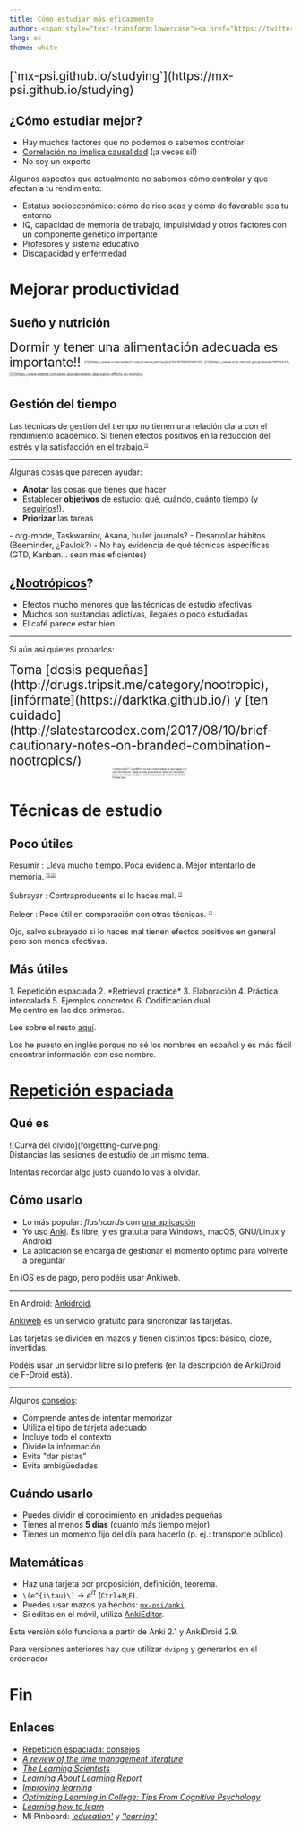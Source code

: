 ```yaml
---
title: Cómo estudiar más eficazmente
author: <span style="text-transform:lowercase"><a href="https://twitter.com/mx_psi">@mx_psi</a>(<a href="http://mstdn.io/@mx_psi">@mstdn.io</a>)</span>
lang: es
theme: white
---
```


<div style="font-size:1.5em">
[`mx-psi.github.io/studying`](https://mx-psi.github.io/studying)
</div>


## ¿Cómo estudiar mejor?

- Hay muchos factores que no podemos o sabemos controlar
- [Correlación no implica causalidad](https://en.wikipedia.org/wiki/Correlation_does_not_imply_causation) (¡a veces sí!)
- No soy un experto

<aside class="notes">
Algunos aspectos que actualmente no sabemos cómo controlar y que afectan a tu rendimiento:

- Estatus socioeconómico: cómo de rico seas y cómo de favorable sea tu entorno
- IQ, capacidad de memoria de trabajo, impulsividad y otros factores con un componente genético importante
- Profesores y sistema educativo
- Discapacidad y enfermedad
</aside>

# Mejorar productividad

## Sueño y nutrición

<span style="font-size:1.6em">
Dormir y tener una alimentación adecuada es importante!!
</span><sup><span style="font-size:0.5em">[[1]](https://www.sciencedirect.com/science/article/pii/S1087079205001231), [[2]](https://www.ncbi.nlm.nih.gov/pubmed/28515433), [[3]](https://www.webmd.com/sleep-disorders/sleep-deprivation-effects-on-memory)</span></sup>

## Gestión del tiempo

Las técnicas de gestión del tiempo no tienen una relación clara con el rendimiento académico.
Sí tienen efectos positivos en la reducción del estrés y la satisfacción en el trabajo.<sup><span style="font-size:0.5em">[[1]](http://citeseerx.ist.psu.edu/viewdoc/download?doi=10.1.1.466.4966&rep=rep1&type=pdf)</span></sup>

***

Algunas cosas que parecen ayudar:

- **Anotar** las cosas que tienes que hacer
- Establecer **objetivos** de estudio: qué, cuándo, cuánto tiempo (y [seguirlos](https://www.lesswrong.com/posts/RWo4LwFzpHNQCTcYt/how-to-beat-procrastination)!).
- **Priorizar** las tareas

<aside class="notes">
- org-mode, Taskwarrior, Asana, bullet journals?
- Desarrollar hábitos (Beeminder, ¿Pavlok?)
- No hay evidencia de qué técnicas específicas (GTD, Kanban... sean más eficientes)
</aside>

## ¿[Nootrópicos](https://www.gwern.net/Nootropics)?

- Efectos mucho menores que las técnicas de estudio efectivas
- Muchos son sustancias adictivas, ilegales o poco estudiadas
- El café parece estar bien

***

Si aún así quieres probarlos:

<div style="font-size:1.6em">Toma [dosis pequeñas](http://drugs.tripsit.me/category/nootropic), [infórmate](https://darktka.github.io/) y [ten cuidado](http://slatestarcodex.com/2017/08/10/brief-cautionary-notes-on-branded-combination-nootropics/)</div>

<div style="font-size:0.3em; width: 27%; margin:0 auto">**Aviso legal**: LibreIM no se hace responsable de qué hagas con esta información. Nada en esta presentación debe ser entendido como un consejo médico o como promoción de sustancias ilícitas. Pórtate bien.
</div>


# Técnicas de estudio

## Poco útiles

Resumir
: Lleva mucho tiempo. Poca evidencia. Mejor intentarlo de memoria. <sup><span style="font-size:0.5em">[[1]](http://www.indiana.edu/~pcl/rgoldsto/courses/dunloskyimprovinglearning.pdf),[[2]](https://www.tandfonline.com/doi/abs/10.1080/09658210802647009)</span></sup>

Subrayar
: Contraproducente si lo haces mal. <sup><span style="font-size:0.5em">[[1]](https://www.ncbi.nlm.nih.gov/pubmed/19650523)</span></sup>

Releer
: Poco útil en comparación con otras técnicas. <sup><span style="font-size:0.5em">[[1]](http://www.indiana.edu/~pcl/rgoldsto/courses/dunloskyimprovinglearning.pdf)</span></sup>


<aside class="notes">
Ojo, salvo subrayado si lo haces mal tienen efectos positivos en general pero son menos efectivas.
</aside>


## Más útiles

<div class="twocol">

<div>
1. Repetición espaciada
2. *Retrieval practice*
3. Elaboración
4. Práctica intercalada
5. Ejemplos concretos
6. Codificación dual
</div>

<div>
Me centro en las dos primeras.

Lee sobre el resto [aquí](http://www.learningscientists.org/s/Spanish-Six-Strategies-for-Effective-Learning-posters-cw5g.pdf).
</div>
</div>

<aside class="notes">
Los he puesto en inglés porque no sé los nombres en español y es más fácil encontrar información con ese nombre.
</aside>


# [Repetición espaciada](https://codual.github.io/2016/07/07/repeticion-espaciada/)

## Qué es

<div class="twocol">
<div>
![Curva del olvido](forgetting-curve.png)
</div>
<div>
Distancias las sesiones de estudio de un mismo tema.

Intentas recordar algo justo cuando lo vas a olvidar.
</div>
</div>


## Cómo usarlo

- Lo más popular: *flashcards* con [una aplicación](https://en.wikipedia.org/wiki/List_of_flashcard_software)
- Yo uso [Anki](https://apps.ankiweb.net/). Es libre, y es gratuita para Windows, macOS, GNU/Linux y Android
- La aplicación se encarga de gestionar el momento óptimo para volverte a preguntar

<aside class="notes">
En iOS es de pago, pero podéis usar Ankiweb.
</aside>

***

En Android: [Ankidroid](https://f-droid.org/en/packages/com.ichi2.anki/).

[Ankiweb](https://ankiweb.net/about) es un servicio gratuito para sincronizar las tarjetas.

Las tarjetas se dividen en mazos y tienen distintos tipos: básico, cloze, invertidas.

<aside class="notes">
Podéis usar un servidor libre si lo preferís (en la descripción de AnkiDroid de F-Droid está).
</aside>

***

Algunos [consejos](https://www.supermemo.com/en/articles/20rules):

- Comprende antes de intentar memorizar
- Utiliza el tipo de tarjeta adecuado
- Incluye todo el contexto
- Divide la información
- Evita "dar pistas"
- Evita ambigüedades

## Cuándo usarlo

- Puedes dividir el conocimiento en unidades pequeñas
- Tienes al menos **5 días** (cuanto más tiempo mejor)
- Tienes un momento fijo del día para hacerlo (p. ej.: transporte público)

## Matemáticas

- Haz una tarjeta por proposición, definición, teorema.
- <span class="tex2jax_ignore">`\(e^{i\tau}\)`</span>    →    $e^{i\tau}$ (`Ctrl`+`M`,`E`).
- Puedes usar mazos ya hechos: [`mx-psi/anki`](https://github.com/mx-psi/anki).
- Si editas en el móvil, utiliza [AnkiEditor](https://f-droid.org/en/packages/com.jkcarino.ankieditor/).

<aside class="notes">
Esta versión sólo funciona a partir de Anki 2.1 y AnkiDroid 2.9.

Para versiones anteriores hay que utilizar `dvipng` y generarlos en el ordenador
</aside>


# Fin

## Enlaces


- [Repetición espaciada: consejos](https://codual.github.io/2016/07/07/repeticion-espaciada/)
- [*A review of the time management literature*](http://citeseerx.ist.psu.edu/viewdoc/download?doi=10.1.1.466.4966&rep=rep1&type=pdf)
- [*The Learning Scientists*](http://www.learningscientists.org/downloadable-materials)
- [*Learning About Learning Report*](http://www.nctq.org/dmsView/Learning_About_Learning_Report)
- [*Improving learning*](http://www.indiana.edu/~pcl/rgoldsto/courses/dunloskyimprovinglearning.pdf)
- [*Optimizing Learning in College: Tips From Cognitive Psychology*](http://pps.sagepub.com/content/11/5/652.full.pdf)
- [*Learning how to learn*](https://www.coursera.org/learn/learning-how-to-learn)
- Mi Pinboard: [*'education'*](https://pinboard.in/u:mx_psi/t:education) y [*'learning'*](https://pinboard.in/u:mx_psi/t:learning)


